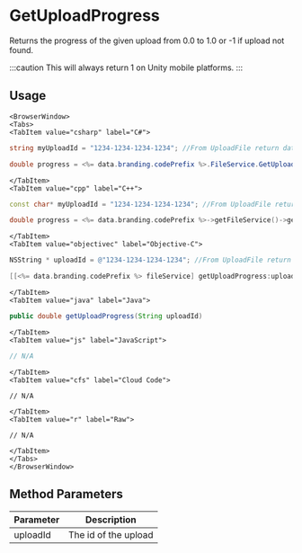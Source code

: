 # GetUploadProgress

Returns the progress of the given upload from 0.0 to 1.0 or -1 if upload not found.

:::caution
This will always return 1 on Unity mobile platforms.
:::

## Usage

```mdx-code-block
<BrowserWindow>
<Tabs>
<TabItem value="csharp" label="C#">
```

```csharp
string myUploadId = "1234-1234-1234-1234"; //From UploadFile return data

double progress = <%= data.branding.codePrefix %>.FileService.GetUploadProgress(myUploadId);
```

```mdx-code-block
</TabItem>
<TabItem value="cpp" label="C++">
```

```cpp
const char* myUploadId = "1234-1234-1234-1234"; //From UploadFile return data

double progress = <%= data.branding.codePrefix %>->getFileService()->getUploadProgress(myUploadId);
```

```mdx-code-block
</TabItem>
<TabItem value="objectivec" label="Objective-C">
```

```objectivec
NSString * uploadId = @"1234-1234-1234-1234"; //From UploadFile return data

[[<%= data.branding.codePrefix %> fileService] getUploadProgress:uploadId];
```

```mdx-code-block
</TabItem>
<TabItem value="java" label="Java">
```

```java
public double getUploadProgress(String uploadId)
```

```mdx-code-block
</TabItem>
<TabItem value="js" label="JavaScript">
```

```javascript
// N/A
```

```mdx-code-block
</TabItem>
<TabItem value="cfs" label="Cloud Code">
```

```cfscript
// N/A
```

```mdx-code-block
</TabItem>
<TabItem value="r" label="Raw">
```

```cfscript
// N/A
```

```mdx-code-block
</TabItem>
</Tabs>
</BrowserWindow>
```

## Method Parameters
Parameter | Description
--------- | -----------
uploadId | The id of the upload


